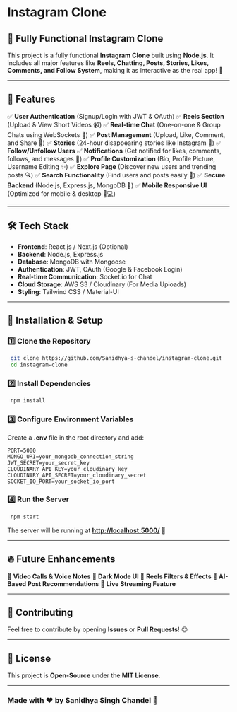 # Instagram Clone

## 🚀 Fully Functional Instagram Clone

This project is a fully functional **Instagram Clone** built using **Node.js**. It includes all major features like **Reels, Chatting, Posts, Stories, Likes, Comments, and Follow System**, making it as interactive as the real app! 🎉

---

## 🌟 Features

✅ **User Authentication** (Signup/Login with JWT & OAuth)
✅ **Reels Section** (Upload & View Short Videos 📹)
✅ **Real-time Chat** (One-on-one & Group Chats using WebSockets 💬)
✅ **Post Management** (Upload, Like, Comment, and Share 📸)
✅ **Stories** (24-hour disappearing stories like Instagram 🌟)
✅ **Follow/Unfollow Users**
✅ **Notifications** (Get notified for likes, comments, follows, and messages 🔔)
✅ **Profile Customization** (Bio, Profile Picture, Username Editing ✨)
✅ **Explore Page** (Discover new users and trending posts 🔍)
✅ **Search Functionality** (Find users and posts easily 🔎)
✅ **Secure Backend** (Node.js, Express.js, MongoDB 🔐)
✅ **Mobile Responsive UI** (Optimized for mobile & desktop 📱💻)

---

## 🛠️ Tech Stack

- **Frontend**: React.js / Next.js (Optional)
- **Backend**: Node.js, Express.js
- **Database**: MongoDB with Mongoose
- **Authentication**: JWT, OAuth (Google & Facebook Login)
- **Real-time Communication**: Socket.io for Chat
- **Cloud Storage**: AWS S3 / Cloudinary (For Media Uploads)
- **Styling**: Tailwind CSS / Material-UI

---

## 📌 Installation & Setup

### 1️⃣ Clone the Repository

```bash
 git clone https://github.com/Sanidhya-s-chandel/instagram-clone.git
 cd instagram-clone
```

### 2️⃣ Install Dependencies

```bash
 npm install
```

### 3️⃣ Configure Environment Variables

Create a **.env** file in the root directory and add:

```env
PORT=5000
MONGO_URI=your_mongodb_connection_string
JWT_SECRET=your_secret_key
CLOUDINARY_API_KEY=your_cloudinary_key
CLOUDINARY_API_SECRET=your_cloudinary_secret
SOCKET_IO_PORT=your_socket_io_port
```

### 4️⃣ Run the Server

```bash
 npm start
```

The server will be running at **[http://localhost:5000/](http://localhost:5000/)** 🚀

---

## 🔥 Future Enhancements

🔹 **Video Calls & Voice Notes**
🔹 **Dark Mode UI**
🔹 **Reels Filters & Effects**
🔹 **AI-Based Post Recommendations**
🔹 **Live Streaming Feature**

---

## 🤝 Contributing

Feel free to contribute by opening **Issues** or **Pull Requests**! 😊

---

## 📜 License

This project is **Open-Source** under the **MIT License**.

---

### Made with ❤️ by Sanidhya Singh Chandel 🚀

